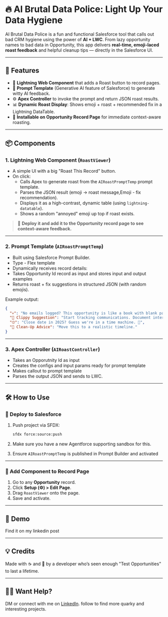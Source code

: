 # 🔥 AI Brutal Data Police: Light Up Your Data Hygiene

AI Brutal Data Police is a fun and functional Salesforce tool that calls out bad CRM hygiene using the power of **AI + LWC**. From lazy opportunity names to bad data in Opportunity, this app delivers **real-time, emoji-laced roast feedback** and helpful cleanup tips — directly in the Salesforce UI.

---

## 🧩 Features

- 🎯 **Lightning Web Component** that adds a Roast button to record pages.
- 🤖 **Prompt Template** (Generative AI feature of Salesforce) to generate witty AI feedback.
- ⚙️ **Apex Controller** to invoke the prompt and return JSON roast results.
- 📊 **Dynamic Roast Display**: Shows emoji + roast + recommended fix in a Lightning DataTable.
- 📍 **Installable on Opportunity Record Page** for immediate context-aware roasting.

---

## 📦 Components

### 1. **Lightning Web Component (`RoastViewer`)**

- A simple UI with a big "Roast This Record" button.
- On click:
  - Calls Apex to generate roast from the `AIRoastPromptTemp` prompt template.
  - Parses the JSON result (emoji → roast message,Emoji - fix recommendation).
  - Displays it as a high-contrast, dynamic table (using `lightning-datatable`).
  - Shows a random "annoyed" emoji up top if roast exists.

> 📌 **Deploy it and add it to the Opportunity record page to see context-aware feedback.**

---

### 2. **Prompt Template (`AIRoastPromptTemp`)**

- Built using Salesforce Prompt Builder.
- Type - Flex template
- Dynamically receives record details:
- Takes Opportunity Id record as input and stores input and output examples
- Returns roast + fix suggestions in structured JSON (with random emojis).

Example output:

```json
{
  "💀": "No emails logged? This opportunity is like a book with blank pages. 📚",
  "📎 Clippy Suggestion": "Start tracking communications. Document interactions.",
  "🙄": "Close date in 2025? Guess we're in a time machine. 🚀",
  "🧽 Clean-Up Advice": "Move this to a realistic timeline."
}
```

---

### 3. **Apex Controller (`AIRoastController`)**

- Takes an Opporutnity Id as input
- Creates the configs and input params ready for prompt template
- Makes callout to prompt template
- Parses the output JSON and sends to LWC.

---

## 🛠️ How to Use

### 🚀 Deploy to Salesforce

1. Push project via SFDX:
   ```bash
   sfdx force:source:push
   ```

2. Make sure you have a new Agentforce supporting sandbox for this.

3. Ensure `AIRoastPromptTemp` is published in Prompt Builder and activated

---

### 🎯 Add Component to Record Page

1. Go to any **Opportunity** record.
2. Click **Setup (⚙️) > Edit Page**.
3. Drag `RoastViewer` onto the page.
4. Save and activate.

---

## 👀 Demo

Find it on my linkedin post

---

## 💡 Credits

Made with ☕ and 😤 by a developer who’s seen enough "Test Opportunities" to last a lifetime.

---

## 🧙‍♂️ Want Help?

DM or connect with me on [LinkedIn](https://www.linkedin.com/in/amarjit-singh-b37b23165). follow to find more quarky and interesting projects.

